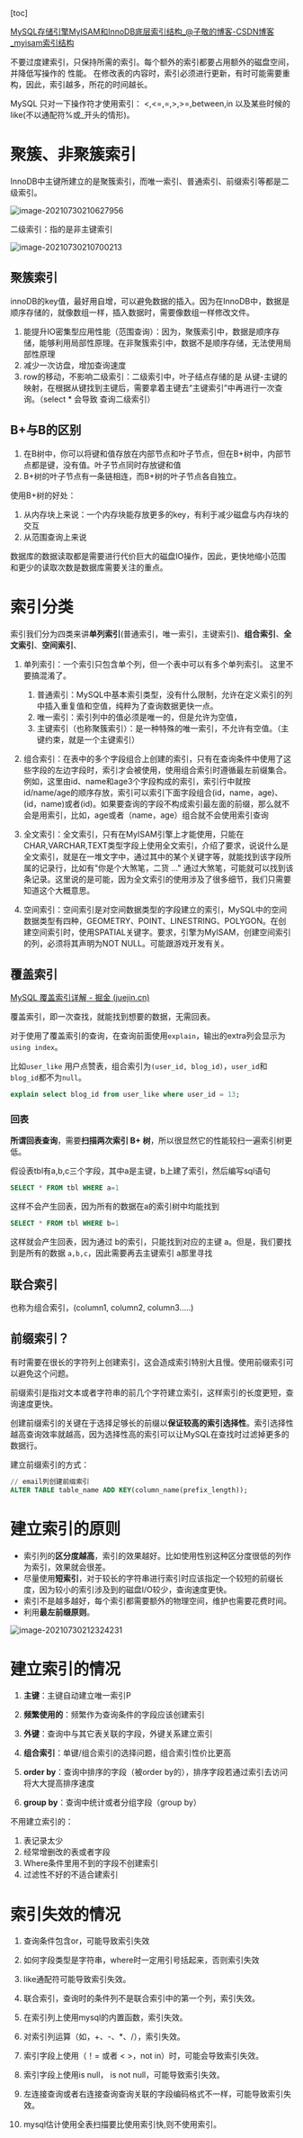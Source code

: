 [toc]



[MySQL存储引擎MyISAM和InnoDB底层索引结构_@子敬的博客-CSDN博客_myisam索引结构](https://blog.csdn.net/u010922732/article/details/82994253?utm_source=app&app_version=4.15.2)



不要过度建索引，只保持所需的索引。每个额外的索引都要占用额外的磁盘空间，并降低写操作的 性能。 在修改表的内容时，索引必须进行更新，有时可能需要重构，因此，索引越多，所花的时间越长。

MySQL 只对一下操作符才使用索引： <,<=,=,>,>=,between,in 以及某些时候的 like(不以通配符%或_开头的情形)。





# 聚簇、非聚簇索引

InnoDB中主键所建立的是聚簇索引，而唯一索引、普通索引、前缀索引等都是二级索引。

![image-20210730210627956](%E7%B4%A2%E5%BC%95.assets/image-20210730210627956.png)

二级索引：指的是非主键索引

![image-20210730210700213](%E7%B4%A2%E5%BC%95.assets/image-20210730210700213.png)

## 聚簇索引

innoDB的key值，最好用自增，可以避免数据的插入。因为在InnoDB中，数据是顺序存储的，就像数组一样，插入数据时，需要像数组一样修改文件。

1. 能提升IO密集型应用性能（范围查询）：因为，聚簇索引中，数据是顺序存储，能够利用局部性原理。在非聚簇索引中，数据不是顺序存储，无法使用局部性原理
2. 减少一次访盘，增加查询速度
2. row的移动，不影响二级索引：二级索引中，叶子结点存储的是 从键-主键的映射，在根据从键找到主键后，需要拿着主键去“主键索引”中再进行一次查询。（select * 会导致 查询二级索引）



## B+与B的区别

1. 在B树中，你可以将键和值存放在内部节点和叶子节点，但在B+树中，内部节点都是键，没有值。叶子节点同时存放键和值
2. B+树的叶子节点有一条链相连，而B+树的叶子节点各自独立。



使用B+树的好处：

1. 从内存块上来说：一个内存块能存放更多的key，有利于减少磁盘与内存块的交互
2. 从范围查询上来说

数据库的数据读取都是需要进行代价巨大的磁盘IO操作，因此，更快地缩小范围和更少的读取次数是数据库需要关注的重点。









# 索引分类

索引我们分为四类来讲**单列索引**(普通索引，唯一索引，主键索引)、**组合索引**、**全文索引**、**空间索引**、

1. 单列索引：一个索引只包含单个列，但一个表中可以有多个单列索引。 这里不要搞混淆了。
	1. 普通索引：MySQL中基本索引类型，没有什么限制，允许在定义索引的列中插入重复值和空值，纯粹为了查询数据更快一点。
	2. 唯一索引：索引列中的值必须是唯一的，但是允许为空值，
	3. 主键索引（也称聚簇索引）：是一种特殊的唯一索引，不允许有空值。（主键约束，就是一个主键索引）

2. 组合索引：在表中的多个字段组合上创建的索引，只有在查询条件中使用了这些字段的左边字段时，索引才会被使用，使用组合索引时遵循最左前缀集合。例如，这里由id、name和age3个字段构成的索引，索引行中就按id/name/age的顺序存放，索引可以索引下面字段组合(id，name，age)、(id，name)或者(id)。如果要查询的字段不构成索引最左面的前缀，那么就不会是用索引，比如，age或者（name，age）组合就不会使用索引查询

3. 全文索引：全文索引，只有在MyISAM引擎上才能使用，只能在CHAR,VARCHAR,TEXT类型字段上使用全文索引，介绍了要求，说说什么是全文索引，就是在一堆文字中，通过其中的某个关键字等，就能找到该字段所属的记录行，比如有"你是个大煞笔，二货 ..." 通过大煞笔，可能就可以找到该条记录。这里说的是可能，因为全文索引的使用涉及了很多细节，我们只需要知道这个大概意思。

4. 空间索引：空间索引是对空间数据类型的字段建立的索引，MySQL中的空间数据类型有四种，GEOMETRY、POINT、LINESTRING、POLYGON。在创建空间索引时，使用SPATIAL关键字。要求，引擎为MyISAM，创建空间索引的列，必须将其声明为NOT NULL。可能跟游戏开发有关。



## 覆盖索引

[MySQL 覆盖索引详解 - 掘金 (juejin.cn)](https://juejin.cn/post/6844903967365791752)

覆盖索引，即一次查找，就能找到想要的数据，无需回表。

对于使用了覆盖索引的查询，在查询前面使用`explain`，输出的extra列会显示为`using index`。

比如`user_like` 用户点赞表，组合索引为`(user_id, blog_id)`，`user_id`和`blog_id`都不为`null`。

~~~sql
explain select blog_id from user_like where user_id = 13;
~~~



### 回表

**所谓回表查询**，需要**扫描两次索引 B+ 树**，所以很显然它的性能较扫一遍索引树更低。

假设表tbl有a,b,c三个字段，其中a是主键，b上建了索引，然后编写sql语句

~~~sql
SELECT * FROM tbl WHERE a=1
~~~

这样不会产生回表，因为所有的数据在a的索引树中均能找到



~~~sql
SELECT * FROM tbl WHERE b=1
~~~

这样就会产生回表，因为通过 b的索引，只能找到对应的主键 a。但是，我们要找到是所有的数据 `a,b,c`，因此需要再去主键索引 a那里寻找



## 联合索引

也称为组合索引，(column1, column2, column3.....)



## 前缀索引？

有时需要在很长的字符列上创建索引，这会造成索引特别大且慢。使用前缀索引可以避免这个问题。

前缀索引是指对文本或者字符串的前几个字符建立索引，这样索引的长度更短，查询速度更快。

创建前缀索引的关键在于选择足够长的前缀以**保证较高的索引选择性**。索引选择性越高查询效率就越高，因为选择性高的索引可以让MySQL在查找时过滤掉更多的数据行。

建立前缀索引的方式：

~~~sql
// email列创建前缀索引
ALTER TABLE table_name ADD KEY(column_name(prefix_length));
~~~









# 建立索引的原则

- 索引列的**区分度越高**，索引的效果越好。比如使用性别这种区分度很低的列作为索引，效果就会很差。
- 尽量使用**短索引**，对于较长的字符串进行索引时应该指定一个较短的前缀长度，因为较小的索引涉及到的磁盘I/O较少，查询速度更快。
- 索引不是越多越好，每个索引都需要额外的物理空间，维护也需要花费时间。
- 利用**最左前缀原则**。

![image-20210730212324231](%E7%B4%A2%E5%BC%95.assets/image-20210730212324231.png)



# 建立索引的情况

1. **主键**：主键自动建立唯一索引P
2. **频繁使用的**：频繁作为查询条件的字段应该创建索引

3. **外键**：查询中与其它表关联的字段，外键关系建立索引

4. **组合索引**：单键/组合索引的选择问题，组合索引性价比更高

5. **order by**：查询中排序的字段（被order by的），排序字段若通过索引去访问将大大提高排序速度
6. **group by**：查询中统计或者分组字段（group by）



不用建立索引的：

1. 表记录太少
2. 经常增删改的表或者字段
3. Where条件里用不到的字段不创建索引
4. 过滤性不好的不适合建索引



# 索引失效的情况

1. 查询条件包含or，可能导致索引失效

2. 如何字段类型是字符串，where时一定用引号括起来，否则索引失效

3. like通配符可能导致索引失效。

4. 联合索引，查询时的条件列不是联合索引中的第一个列，索引失效。

5. 在索引列上使用mysql的内置函数，索引失效。

6. 对索引列运算（如，+、-、*、/），索引失效。

7. 索引字段上使用（！= 或者 < >，not in）时，可能会导致索引失效。

8. 索引字段上使用is null， is not null，可能导致索引失效。

9. 左连接查询或者右连接查询查询关联的字段编码格式不一样，可能导致索引失效。

10. mysql估计使用全表扫描要比使用索引快,则不使用索引。



